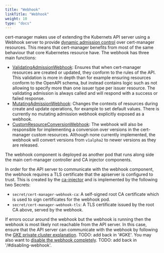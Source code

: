 ```yaml
---
title: "Webhook"
linkTitle: "Webhook"
weight: 10
type: "docs"
---
```


cert-manager makes use of extending the Kubernets API server using a Webhook
server to provide [dynamic admission
control](https://kubernetes.io/docs/reference/access-authn-authz/extensible-admission-controllers/)
over cert-manager resources. This means that cert-manager benefits from most of
the same behaviour that core Kubernetes resource have. The webhook has three
main functions:

- [ValidatingAdmissionWebhook](https://kubernetes.io/docs/reference/access-authn-authz/admission-controllers/#validatingadmissionwebhook):
  Ensures that when cert-manager resources are created or updated, they conform
  to the rules of the API. This validation is more in depth than for example
  ensuring resources conform to the OpenAPI schema, but instead contains logic such as
  not allowing to specify more than one issuer type per issuer resource. The
  validating admission is always called and will respond with a success or
  failed response.
- [MutatingAdmissionWebhook](https://kubernetes.io/docs/reference/access-authn-authz/admission-controllers/#mutatingadmissionwebhook):
  Changes the contexts of resources during create and update operations, for
  example to set default values. There is currently no mutating admission
  webhook explicitly exposed as a webhook.
- [CustomResourceConversionWebhook](https://kubernetes.io/docs/tasks/access-kubernetes-api/custom-resources/custom-resource-definition-versioning/#webhook-conversion):
  The webhook will also be responsible for implementing a conversion over
  versions in the cert-manager custom resources. Although none currently
  implemented, the webhook will convert versions from `v1alpha2` to newer
  versions as they are released.

The webhook component is deployed as another pod that runs along side the main
cert-manager controller and CA injector components.

In order for the API server to communicate with the webhook component, the
webhook requires a TLS certificate that the apiserver is configured to trust.
This is created by the [ca-injector](../ca-injector/) and is implemented by the
following two Secrets:

- `secret/cert-manager-webhook-ca`: A self-signed root CA certificate which is
  used to sign certificates for the webhook pod.
- `secret/cert-manager-webhook-tls`: A TLS certificate issued by the root CA
  above, served by the webhook.

If errors occur around the webhook but the webhook is running then the webhook
is most likely not reachable from the API server. In this case, ensure that the
API server can communicate with the webhook by following the [GKE private
cluster explanation](/docs/installation/compatibility/). TODO: add back in
'#GKE'. You may also want to
[disable the webhook
completely](/docs/installation/compatibility/). TODO: add back in '/#disabling-webhook'.
